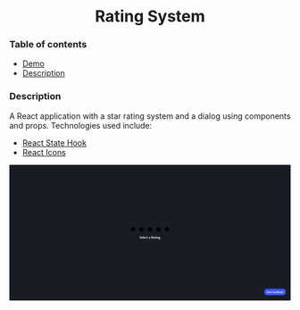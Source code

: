 <h1 align="center">Rating System</h1>

### Table of contents
- [Demo](https://moorebarrett-jodiann.github.io/star-rating/)
- [Description](#description)

### Description

A React application with a star rating system and a dialog using components and props. 
Technologies used include:

- [React State Hook](https://legacy.reactjs.org/docs/hooks-state.html)
- [React Icons](https://react-icons.github.io/react-icons/icons?name=fa)

![RatingSystem](./src/images/screenshots/home.png?raw=true "RatingSystem")